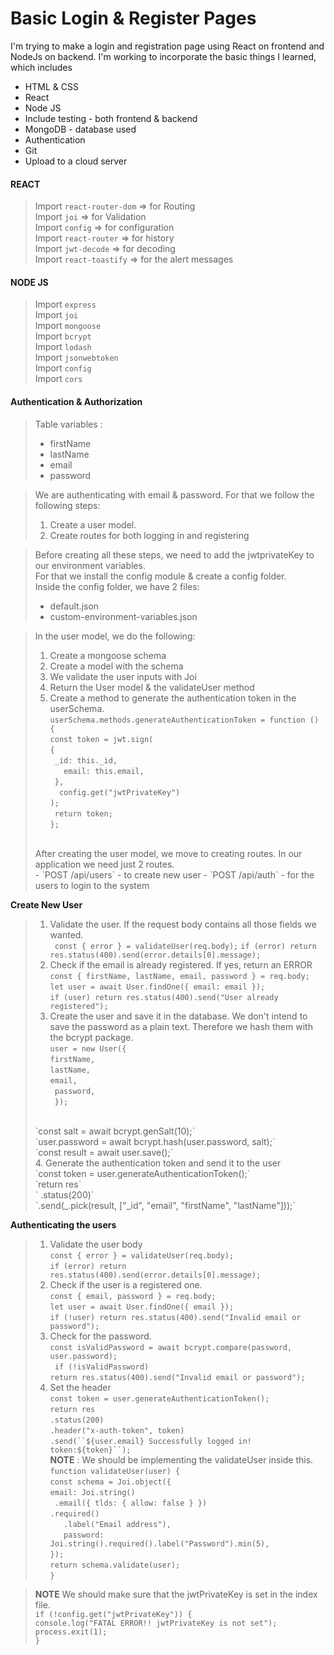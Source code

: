 # Basic Login & Register Pages 
I'm trying to make a login and registration page using React on frontend and NodeJs on backend. I'm working to incorporate the basic things I learned, which includes
- HTML & CSS
- React
- Node JS
- Include testing - both frontend & backend
- MongoDB - database used
- Authentication 
- Git
- Upload to a cloud server 

#### **REACT**
> Import `react-router-dom` => for Routing<br/>
> Import `joi` => for Validation<br/>
> Import `config` => for configuration <br/>
> Import `react-router` => for history<br/>
> Import `jwt-decode` => for decoding <br/>
> Import `react-toastify` => for the alert messages <br/>

#### **NODE JS**
>Import `express`<br/>
>Import `joi`<br/>
>Import `mongoose`<br/>
>Import `bcrypt`<br/>
>Import `lodash`<br/>
>Import `jsonwebtoken` <br/>
>Import `config`<br/>
>Import `cors`<br/>

#### **Authentication & Authorization** 
>Table variables : <br/>
>- firstName
>- lastName
>- email
>- password <br/>

>We are authenticating with email & password. For that we follow the following steps:
>1. Create a user model.
>2. Create routes for both logging in and registering

> Before creating all these steps, we need to add the jwtprivateKey to our environment variables.<br/>
> For that we install the config module & create a config folder.<br/>
> Inside the config folder, we have 2 files:<br/>
> - default.json<br/>
> - custom-environment-variables.json <br/>


>In the user model, we do the following:<br/>
>1. Create a mongoose schema
>2. Create a model with the schema
>3. We validate the user inputs with Joi
>4. Return the User model & the validateUser method
>5. Create a method to generate the authentication token in the userSchema.<br/>
>`userSchema.methods.generateAuthenticationToken = function () {`<br/>
>  `const token = jwt.sign(`<br/>
>    `{`<br/>
>     ` _id: this._id,`<br/>
>   `   email: this.email,`<br/>
>   ` },`<br/>
>  `  config.get("jwtPrivateKey")`<br/>
>  `);`<br/>
> ` return token;`<br/>
>`};`<br/>
><br/>
>After creating the user model, we move to creating routes. In our application we need just 2 routes. <br/>
>- `POST /api/users` - to create new user
>- `POST /api/auth` - for the users to login to the system <br/>

**Create New User**
>1. Validate the user. If the request body contains all those fields we wanted.<br/>
>` const { error } = validateUser(req.body);`
>`if (error) return res.status(400).send(error.details[0].message);`
>2. Check if the email is already registered. If yes, return an ERROR <br/>
>`const { firstName, lastName, email, password } = req.body;`<br/>
>    `let user = await User.findOne({ email: email });`<br/>
>    `if (user) return res.status(400).send("User already registered");`<br/>
> 3. Create the user and save it in the database. We don't intend to save the password as a plain text. Therefore we hash them with the bcrypt package.<br/>
> `user = new User({`<br/>
>      `firstName,`<br/>
>      `lastName,`<br/>
>      `email,`<br/>
>     ` password,`<br/>
>   ` });`<br/>
><br/>
>   `const salt = await bcrypt.genSalt(10);`<br/>
>   `user.password = await bcrypt.hash(user.password, salt);`<br/>
>   `const result = await user.save();`<br/>
>4. Generate the authentication token and send it to the user <br/>
>`const token = user.generateAuthenticationToken();`<br/>
>    `return res`<br/>
>     ` .status(200)` <br/>
>     `.send(_.pick(result, ["_id", "email", "firstName", "lastName"]));`<br/>


**Authenticating the users**
>1. Validate the user body<br/>
>  `const { error } = validateUser(req.body);`<br/>
>    `if (error) return res.status(400).send(error.details[0].message);`<br/>
> 2. Check if the user is a registered one.<br/>
>  `const { email, password } = req.body;`<br/>
>    `let user = await User.findOne({ email });`<br/>
>    `if (!user) return res.status(400).send("Invalid email or password");`<br/>
> 3. Check for the password.<br/>
>  `const isValidPassword = await bcrypt.compare(password, user.password);`<br/>
>   ` if (!isValidPassword)`<br/>
>      `return res.status(400).send("Invalid email or password");`<br/>
> 4. Set the header<br/>
> `const token = user.generateAuthenticationToken();`<br/>
>    `return res`<br/>
>      `.status(200)`<br/>
>      `.header("x-auth-token", token)`<br/>
>      `.send(``${user.email} Successfully logged in! token:${token}``);`<br/>
> **NOTE** : We should be implementing the validateUser inside this.<br/>
> `function validateUser(user) {`<br/>
>  `const schema = Joi.object({`<br/>
>    `email: Joi.string()`<br/>
>     ` .email({ tlds: { allow: false } })`<br/>
>      `.required()`<br/>
>   `   .label("Email address"),`<br/>
> `   password: Joi.string().required().label("Password").min(5),`<br/>
>  `});`<br/>
>  `return schema.validate(user);`<br/>
>`}`<br/>

>**NOTE** We should make sure that the jwtPrivateKey is set in the index file. <br/>
>`if (!config.get("jwtPrivateKey")) {`<br/>
>  `console.log("FATAL ERROR!! jwtPrivateKey is not set");`<br/>
>  `process.exit(1);`<br/>
>`}`<br/>